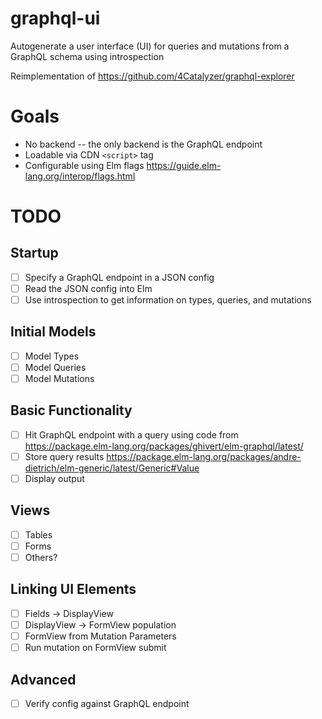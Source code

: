 # graphql-ui
Autogenerate a user interface (UI) for queries and mutations from a GraphQL schema using introspection

Reimplementation of https://github.com/4Catalyzer/graphql-explorer

# Goals
- No backend -- the only backend is the GraphQL endpoint
- Loadable via CDN `<script>` tag 
- Configurable using Elm flags https://guide.elm-lang.org/interop/flags.html

# TODO

## Startup
- [ ] Specify a GraphQL endpoint in a JSON config
- [ ] Read the JSON config into Elm
- [ ] Use introspection to get information on types, queries, and mutations

## Initial Models
- [ ] Model Types
- [ ] Model Queries
- [ ] Model Mutations

## Basic Functionality
- [ ] Hit GraphQL endpoint with a query using code from https://package.elm-lang.org/packages/ghivert/elm-graphql/latest/
- [ ] Store query results https://package.elm-lang.org/packages/andre-dietrich/elm-generic/latest/Generic#Value
- [ ] Display output

## Views
- [ ] Tables
- [ ] Forms
- [ ] Others?

## Linking UI Elements
- [ ] Fields -> DisplayView
- [ ] DisplayView -> FormView population
- [ ] FormView from Mutation Parameters
- [ ] Run mutation on FormView submit

## Advanced
- [ ] Verify config against GraphQL endpoint
